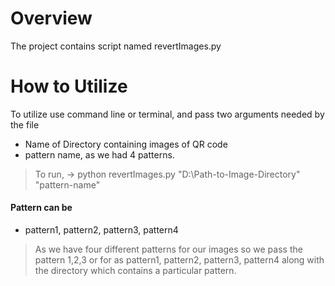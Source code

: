 # Overview
The project contains script named revertImages.py

# How to Utilize

To utilize use command line or terminal, and pass two arguments needed by the file
- Name of Directory containing images of QR code
- pattern name, as we had 4 patterns.

> To run, -> python revertImages.py "D:\Path-to-Image-Directory" "pattern-name"

#### Pattern can be
- pattern1, pattern2, pattern3, pattern4

> As we have four different patterns for our images so we pass the pattern 1,2,3 or for as pattern1, pattern2, pattern3, pattern4 along with the directory which contains a particular pattern.